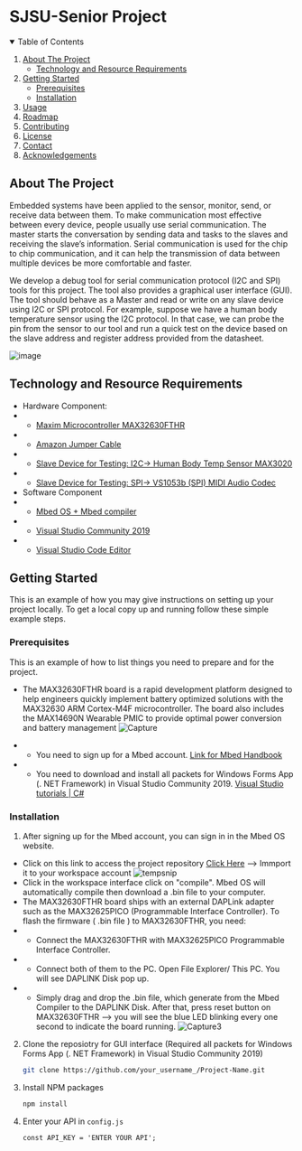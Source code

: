 # SJSU-Senior Project


<!-- TABLE OF CONTENTS -->
<details open="open">
  <summary>Table of Contents</summary>
  <ol>
    <li>
      <a href="#about-the-project">About The Project</a>
      <ul>
        <li><a href="#Technology and Resource Requirements"> Technology and Resource Requirements </a></li>
      </ul>
    </li>
    <li>
      <a href="#getting-started">Getting Started</a>
      <ul>
        <li><a href="#prerequisites">Prerequisites</a></li>
        <li><a href="#installation">Installation</a></li>
      </ul>
    </li>
    <li><a href="#usage">Usage</a></li>
    <li><a href="#roadmap">Roadmap</a></li>
    <li><a href="#contributing">Contributing</a></li>
    <li><a href="#license">License</a></li>
    <li><a href="#contact">Contact</a></li>
    <li><a href="#acknowledgements">Acknowledgements</a></li>
  </ol>
</details>

<!-- ABOUT THE PROJECT -->
## About The Project
Embedded systems have been applied to the sensor, monitor, send, or receive data between them. To make communication most effective between every device, people usually use serial communication. The master starts the conversation by sending data and tasks to the slaves and receiving the slave’s information. Serial communication is used for the chip to chip communication, and it can help the transmission of data between multiple devices be more comfortable and faster. 

We develop a debug tool for serial communication protocol (I2C and SPI) tools for this project. The tool also provides a graphical user interface (GUI). The tool should behave as a Master and read or write on any slave device using I2C or SPI protocol. For example, suppose we have a human body temperature sensor using the I2C protocol. In that case, we can probe the pin from the sensor to our tool and run a quick test on the device based on the slave address and register address provided from the datasheet.

   ![image](https://user-images.githubusercontent.com/38081550/117555671-0b487880-b016-11eb-8311-a51af460b3a4.png)


## Technology and Resource Requirements 
* Hardware Component: 
* * [Maxim Microcontroller MAX32630FTHR ](https://www.maximintegrated.com/en/products/microcontrollers/MAX32630FTHR.html)
* * [Amazon Jumper Cable](https://www.amazon.com/Elegoo-EL-CP-004-Multicolored-Breadboard-arduino/dp/B01EV70C78/ref=asc_df_B01EV70C78/?tag=hyprod-20&linkCode=df0&hvadid=222785939698&hvpos=&hvnetw=g&hvrand=306934414797952629&hvpone=&hvptwo=&hvqmt=&hvdev=c&hvdvcmdl=&hvlocint=&hvlocphy=9032175&hvtargid=pla-362913641420&psc=1)
* * [Slave Device for Testing: I2C→ Human Body Temp Sensor MAX3020 ](https://www.maximintegrated.com/en/products/sensors/MAX30208EVSYS.html)
* * [Slave Device for Testing: SPI→ VS1053b (SPI) MIDI Audio Codec ](https://www.adafruit.com/product/1381?gclid=CjwKCAjw7diEBhB-EiwAskVi15HFjzuNsBJIbKIIrAkVQb-nS-RXtfBMl80TvxRCWkYuI-D4Eh5rLhoCEEwQAvD_BwE)
* Software Component
* * [Mbed OS + Mbed compiler](https://os.mbed.com/)
* * [Visual Studio Community 2019](https://visualstudio.microsoft.com/vs/community/)
* * [Visual Studio Code Editor](https://code.visualstudio.com/)

<!-- GETTING STARTED -->
## Getting Started

This is an example of how you may give instructions on setting up your project locally.
To get a local copy up and running follow these simple example steps.

### Prerequisites

This is an example of how to list things you need to prepare and for the project.

* The MAX32630FTHR board is a rapid development platform designed to help engineers quickly implement battery optimized solutions with the MAX32630 ARM Cortex-M4F microcontroller. The board also includes the MAX14690N Wearable PMIC to provide optimal power conversion and battery management
![Capture](https://user-images.githubusercontent.com/38081550/117555945-9591dc00-b018-11eb-8ff5-6ce1cba58335.PNG)

*  * You need to sign up for a Mbed account. [Link for Mbed Handbook](https://os.mbed.com/docs/mbed-os/v6.10/introduction/index.html)
*  * You need to download and install all packets for Windows Forms App (. NET Framework) in Visual Studio Community 2019. [Visual Studio tutorials | C#](https://docs.microsoft.com/en-us/visualstudio/get-started/csharp/?view=vs-2019)

### Installation

1. After signing up for the Mbed account, you can sign in  in the Mbed OS website.
* Click on this link to access the project repository [Click Here](https://os.mbed.com/users/bangclever/code/SeniorProject_final_ver/) --> Immport it to your workspace account
![tempsnip](https://user-images.githubusercontent.com/38081550/117556166-c115c600-b01a-11eb-9c9d-e890f390c08b.png) 
* Click in the workspace interface click on "compile". Mbed OS will automatically compile then download a .bin file to your computer. 
* The MAX32630FTHR board ships with an external DAPLink adapter such as the MAX32625PICO (Programmable Interface Controller). To flash the firmware ( .bin file ) to MAX32630FTHR, you need:
* * Connect the MAX32630FTHR with MAX32625PICO Programmable Interface Controller.
* * Connect both of them to the PC. Open File Explorer/ This PC. You will see DAPLINK Disk pop up.
* * Simply drag and drop the .bin file, which generate from the Mbed Compiler to the DAPLINK Disk. After that, press reset button on MAX32630FTHR --> you will see the blue LED blinking every one second to indicate the board running.
![Capture3](https://user-images.githubusercontent.com/38081550/117556590-6337ad00-b01f-11eb-9f1d-568cfa85bc3a.PNG)


2. Clone the reposiotry for GUI interface (Required all packets for Windows Forms App (. NET Framework) in Visual Studio Community 2019)
   ```sh
   git clone https://github.com/your_username_/Project-Name.git
   ```
3. Install NPM packages
   ```sh
   npm install
   ```
4. Enter your API in `config.js`
   ```JS
   const API_KEY = 'ENTER YOUR API';
